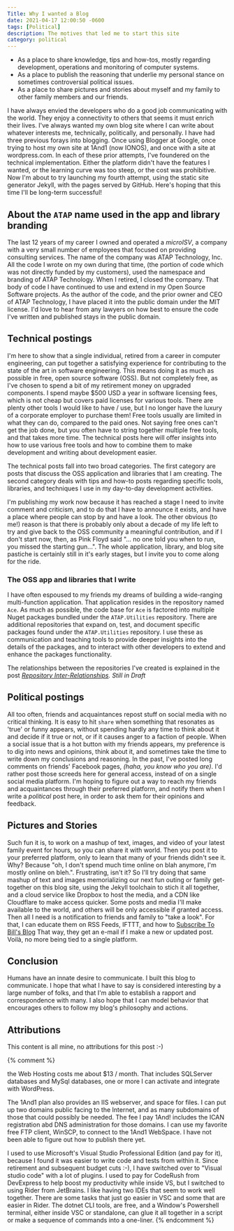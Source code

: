 ```yaml
---
Title: Why I wanted a Blog
date: 2021-04-17 12:00:50 -0600
tags: [Political]
description: The motives that led me to start this site
category: political
---
```

- As a place to share knowledge, tips and how-tos, mostly regarding development, operations and monitoring of computer systems.
- As a place to publish the reasoning that underlie my personal stance on sometimes controversial political issues.
- As a place to share pictures and stories about myself and my family to other family members and our friends.
<!--EndExcerpt-->

I have always envied the developers who do a good job communicating with the world. They enjoy a connectivity to others that seems it must enrich their lives. I've always wanted my own blog site where I can write about whatever interests me, technically, politically, and personally. I have had three previous forays into blogging. Once using Blogger at Google, once trying to host my own site at 1And1 (now IONOS), and once with a site at wordpress.com. In each of these prior attempts, I've foundered on the technical implementation. Either the platform didn't have the features I wanted, or the learning curve was too steep, or the cost was prohibitive. Now I'm about to try launching my fourth attempt, using the static site generator Jekyll, with the pages served by GitHub. Here's hoping that this time I'll be long-term successful!

## About the `ATAP` name used in the app and library branding

The last 12 years of my career I owned and operated a *microISV*, a company with a very small number of employees that focused on providing consulting services. The name of the company was ATAP Technology, Inc. All the code I wrote on my own during that time, (the portion of code which was not directly funded by my customers), used the namespace and branding of ATAP Technology. When I retired, I closed the company. That body of code I have continued to use and extend in my Open Source Software projects. As the author of the code, and the prior owner and CEO of ATAP Technology, I have placed it into the public domain under the MIT license. I'd love to hear from any lawyers on how best to ensure the code I've written and published stays in the public domain.

## Technical postings

I'm here to show that a single individual, retired from a career in computer engineering, can put together a satisfying experience for contributing to the state of the art in software engineering. This means doing it as much as possible in free, open source software (OSS). But not completely free, as I've chosen to spend a bit of my retirement money on upgraded components. I spend maybe $500 USD a year in software licensing fees, which is not cheap but covers paid licenses for various tools. There are plenty other tools I would like to have / use, but I no longer have the luxury of a corporate employer to purchase them! Free tools usually are limited in what they can do, compared to the paid ones. Not saying free ones can't get the job done, but you often have to string together multiple free tools, and that takes more time. The technical posts here will offer insights into how to use various free tools and how to combine them to make development and writing about development easier.

The technical posts fall into two broad categories. The first category are posts that discuss the OSS application and libraries that I am creating. The second category deals with tips and how-to posts regarding specific tools, libraries, and techniques I use in my day-to-day development activities.

I'm publishing my work now because it has reached a stage I need to invite comment and criticism, and to do that I have to announce it exists, and have a place where people can stop by and have a look. The other obvious (to me!) reason is that there is probably only about a decade of my life left to try and give back to the OSS community a meaningful contribution, and if I don't start now, then, as Pink Floyd said "... no one told you when to run, you missed the starting gun...". The whole application, library, and blog site pastiche is certainly still in it's early stages, but I invite you to come along for the ride.

### The OSS app and libraries that I write

I have often espoused to my friends my dreams of building a wide-ranging multi-function application. That application resides in the repository named `Ace`. As much as possible, the code base for `Ace` is factored into multiple Nuget packages bundled under the `ATAP.Utilities` repository. There are additional repositories that expand on, test, and document specific packages found under the `ATAP.Utilities` repository. I use these as communication and teaching tools to provide deeper insights into the details of the packages, and to interact with other developers to extend and enhance the packages functionality.

The relationships between the repositories I've created is explained in the post *[Repository Inter-Relationships](https://ToDo:). Still in Draft*

## Political postings

All too often, friends and acquaintances repost stuff on social media with no critical thinking. It is easy to hit `share` when something that resonates as 'true' or funny appears, without spending hardly any time to think about it and decide if it true or not, or if it causes anger to a faction of people. When a social issue that is a hot button with my friends appears, my preference is to dig into news and opinions, think about it, and sometimes take the time to write down my conclusions and reasoning. In the past, I've posted long comments on friends' Facebook pages, *(haha, you know who you are)*. I'd rather post those screeds here for general access, instead of on a single social media platform.  I'm hoping to figure out a way to reach my friends and acquaintances through their preferred platform, and notify them when I write a *political* post here, in order to ask them for their opinions and feedback.

## Pictures and Stories

Such fun it is, to work on a mashup of text, images, and video of your latest family event for hours, so you can share it with world. Then you post it to your preferred platform, only to learn that many of your friends didn't see it. Why? Because "oh, I don't spend much time online on blah anymore, I'm mostly online on bleh.". Frustrating, isn't it? So I'll try doing that same mashup of text and images memorializing our next fun outing or family get-together on this blog site, using the Jekyll toolchain to stich it all together, and a cloud service like Dropbox to host the media, and a CDN like Cloudflare to make access quicker. Some posts and media I'll make available to the world, and others will be only accessible if granted access. Then all I need is a notification to friends and family to "take a look". For that, I can educate them on RSS Feeds, IFTTT, and how to [Subscribe To Bill's Blog](subscribe-to-bills-blog.md) That way, they get an e-mail if I make a new or updated post. Voilà, no more being tied to a single platform.

## Conclusion

Humans have an innate desire to communicate. I built this blog to communicate. I hope that what I have to say is considered interesting by a large number of folks, and that I'm able to establish a rapport and correspondence with many. I also hope that I can model behavior that encourages others to follow my blog's philosophy and actions.

## Attributions

This content is all mine, no attributions for this post :-)

{% comment %}

the Web Hosting costs me about $13 / month. That includes SQLServer databases and MySql databases, one or more I can activate and integrate with WordPress.

The 1And1 plan also provides an IIS webserver, and space for files. I can put up two domains public facing to the Internet, and as many subdomains of those that could possibly be needed. The fee I pay 1And! includes the ICAN registration abd DNS administration for those domains. I can use my favorite free FTP client, WinSCP, to connect to the 1And1 WebSpace. I have not been able to figure out how to publish there yet.

I used to use Microsoft's Visual Studio  Professional Edition (and pay for it), because I found it was easier to write code and tests from within it. Since retirement and subsequent budget cuts :-), I have switched over to "Visual studio code" with a lot of plugins. I used to pay for CodeRush from DevExpress to help boost my productivity while inside VS, but I switched to using Rider from JetBrains. I like having two IDEs that seem to work well together. There are some tasks that just go easier in VSC and some that are easier in Rider. The dotnet CLI tools, are free, and a Window's Powershell terminal, either inside VSC or standalone, can glue it all together in a script or make a sequence of commands into a one-liner.
{% endcomment %}
